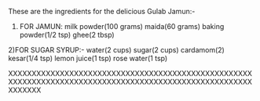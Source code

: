 These are the ingredients for the delicious Gulab Jamun:-

1) FOR JAMUN:
milk powder(100 grams)
maida(60 grams)
baking powder(1/2 tsp)
ghee(2 tbsp)

2)FOR SUGAR SYRUP:-
water(2 cups)
sugar(2 cups)
cardamom(2)
kesar(1/4 tsp)
lemon juice(1 tsp)
rose water(1 tsp)

XXXXXXXXXXXXXXXXXXXXXXXXXXXXXXXXXXXXXXXXXXXXXXXXXXXXXXXXXXXXXXXXXXXXXXXXXXXXXXXXXXXXXXXXXXXXXXXXXXXXXXXXXXXXXXX